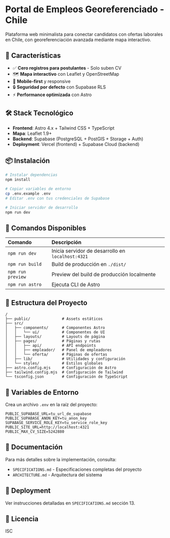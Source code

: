 # Portal de Empleos Georeferenciado - Chile

Plataforma web minimalista para conectar candidatos con ofertas laborales en Chile, con georeferenciación avanzada mediante mapa interactivo.

## 🚀 Características

- ✅ **Cero registros para postulantes** - Solo suben CV
- 🗺️ **Mapa interactivo** con Leaflet y OpenStreetMap
- 📱 **Mobile-first** y responsive
- 🔒 **Seguridad por defecto** con Supabase RLS
- ⚡ **Performance optimizada** con Astro

## 🛠️ Stack Tecnológico

- **Frontend**: Astro 4.x + Tailwind CSS + TypeScript
- **Mapa**: Leaflet 1.9+
- **Backend**: Supabase (PostgreSQL + PostGIS + Storage + Auth)
- **Deployment**: Vercel (frontend) + Supabase Cloud (backend)

## 📦 Instalación

```bash
# Instalar dependencias
npm install

# Copiar variables de entorno
cp .env.example .env
# Editar .env con tus credenciales de Supabase

# Iniciar servidor de desarrollo
npm run dev
```

## 🔧 Comandos Disponibles

| Comando                | Descripción                                     |
| :--------------------- | :---------------------------------------------- |
| `npm run dev`          | Inicia servidor de desarrollo en `localhost:4321` |
| `npm run build`        | Build de producción en `./dist/`                |
| `npm run preview`      | Preview del build de producción localmente      |
| `npm run astro`        | Ejecuta CLI de Astro                            |

## 📁 Estructura del Proyecto

```
/
├── public/              # Assets estáticos
├── src/
│   ├── components/      # Componentes Astro
│   │   └── ui/          # Componentes de UI
│   ├── layouts/         # Layouts de página
│   ├── pages/           # Páginas y rutas
│   │   ├── api/         # API endpoints
│   │   ├── empleador/   # Panel de empleadores
│   │   └── oferta/      # Páginas de ofertas
│   ├── lib/             # Utilidades y configuración
│   └── styles/          # Estilos globales
├── astro.config.mjs     # Configuración de Astro
├── tailwind.config.mjs  # Configuración de Tailwind
└── tsconfig.json        # Configuración de TypeScript
```

## 🔑 Variables de Entorno

Crea un archivo `.env` en la raíz del proyecto:

```env
PUBLIC_SUPABASE_URL=tu_url_de_supabase
PUBLIC_SUPABASE_ANON_KEY=tu_anon_key
SUPABASE_SERVICE_ROLE_KEY=tu_service_role_key
PUBLIC_SITE_URL=http://localhost:4321
PUBLIC_MAX_CV_SIZE=5242880
```

## 📖 Documentación

Para más detalles sobre la implementación, consulta:
- `SPECIFICATIONS.md` - Especificaciones completas del proyecto
- `ARCHITECTURE.md` - Arquitectura del sistema

## 🚢 Deployment

Ver instrucciones detalladas en `SPECIFICATIONS.md` sección 13.

## 📄 Licencia

ISC
